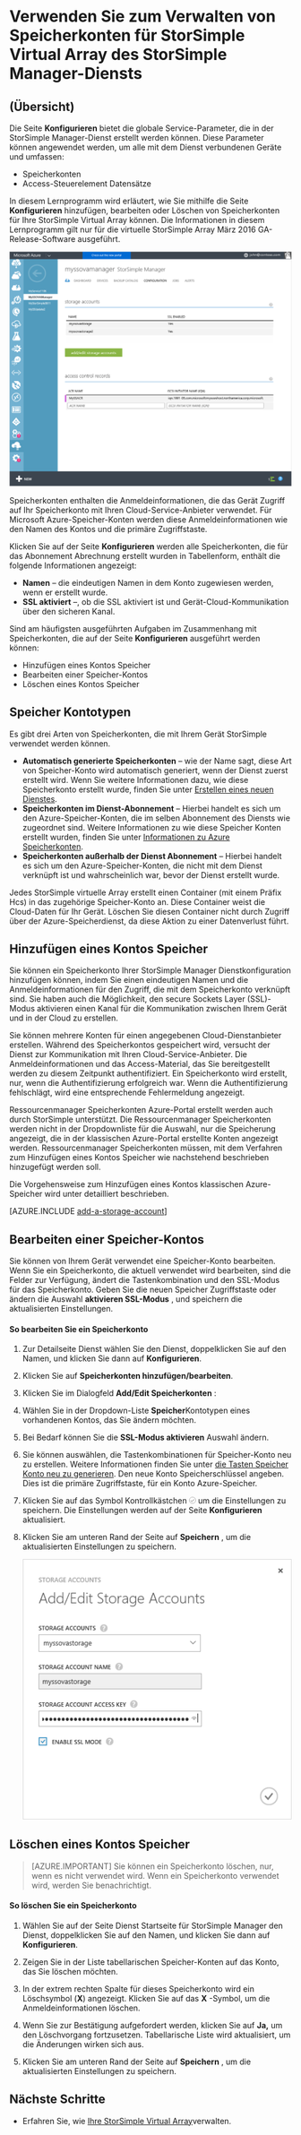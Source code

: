 <properties 
   pageTitle="Verwalten Ihrer StorSimple Speicherkonto | Microsoft Azure"
   description="Wird erläutert, wie Sie mithilfe die Seite StorSimple Manager konfigurieren hinzufügen, bearbeiten, löschen oder die Tasten Sicherheit für ein Speicherkonto zugeordnet StorSimple virtuelle Array drehen können."
   services="storsimple"
   documentationCenter="NA"
   authors="alkohli"
   manager="carmonm"
   editor="" />
<tags 
   ms.service="storsimple"
   ms.devlang="NA"
   ms.topic="article"
   ms.tgt_pltfrm="NA"
   ms.workload="TBD"
   ms.date="09/29/2016"
   ms.author="alkohli" />

# <a name="use-the-storsimple-manager-service-to-manage-storage-accounts-for-storsimple-virtual-array"></a>Verwenden Sie zum Verwalten von Speicherkonten für StorSimple Virtual Array des StorSimple Manager-Diensts

## <a name="overview"></a>(Übersicht)

Die Seite **Konfigurieren** bietet die globale Service-Parameter, die in der StorSimple Manager-Dienst erstellt werden können. Diese Parameter können angewendet werden, um alle mit dem Dienst verbundenen Geräte und umfassen:

- Speicherkonten 
- Access-Steuerelement Datensätze 

In diesem Lernprogramm wird erläutert, wie Sie mithilfe die Seite **Konfigurieren** hinzufügen, bearbeiten oder Löschen von Speicherkonten für Ihre StorSimple Virtual Array können. Die Informationen in diesem Lernprogramm gilt nur für die virtuelle StorSimple Array März 2016 GA-Release-Software ausgeführt.

 ![Konfigurieren der Seite](./media/storsimple-ova-manage-storage-accounts/configure_service_page.png)  

Speicherkonten enthalten die Anmeldeinformationen, die das Gerät Zugriff auf Ihr Speicherkonto mit Ihren Cloud-Service-Anbieter verwendet. Für Microsoft Azure-Speicher-Konten werden diese Anmeldeinformationen wie den Namen des Kontos und die primäre Zugriffstaste. 

Klicken Sie auf der Seite **Konfigurieren** werden alle Speicherkonten, die für das Abonnement Abrechnung erstellt wurden in Tabellenform, enthält die folgende Informationen angezeigt:

- **Namen** – die eindeutigen Namen in dem Konto zugewiesen werden, wenn er erstellt wurde.
- **SSL aktiviert** –, ob die SSL aktiviert ist und Gerät-Cloud-Kommunikation über den sicheren Kanal.

Sind am häufigsten ausgeführten Aufgaben im Zusammenhang mit Speicherkonten, die auf der Seite **Konfigurieren** ausgeführt werden können:

- Hinzufügen eines Kontos Speicher 
- Bearbeiten einer Speicher-Kontos 
- Löschen eines Kontos Speicher 


## <a name="types-of-storage-accounts"></a>Speicher Kontotypen

Es gibt drei Arten von Speicherkonten, die mit Ihrem Gerät StorSimple verwendet werden können.

- **Automatisch generierte Speicherkonten** – wie der Name sagt, diese Art von Speicher-Konto wird automatisch generiert, wenn der Dienst zuerst erstellt wird. Wenn Sie weitere Informationen dazu, wie diese Speicherkonto erstellt wurde, finden Sie unter [Erstellen eines neuen Dienstes](storsimple-ova-manage-service.md#create-a-service). 
- **Speicherkonten im Dienst-Abonnement** – Hierbei handelt es sich um den Azure-Speicher-Konten, die im selben Abonnement des Diensts wie zugeordnet sind. Weitere Informationen zu wie diese Speicher Konten erstellt wurden, finden Sie unter [Informationen zu Azure Speicherkonten](../storage/storage-create-storage-account.md). 
- **Speicherkonten außerhalb der Dienst Abonnement** – Hierbei handelt es sich um den Azure-Speicher-Konten, die nicht mit dem Dienst verknüpft ist und wahrscheinlich war, bevor der Dienst erstellt wurde.

Jedes StorSimple virtuelle Array erstellt einen Container (mit einem Präfix Hcs) in das zugehörige Speicher-Konto an. Diese Container weist die Cloud-Daten für Ihr Gerät. Löschen Sie diesen Container nicht durch Zugriff über der Azure-Speicherdienst, da diese Aktion zu einer Datenverlust führt.

## <a name="add-a-storage-account"></a>Hinzufügen eines Kontos Speicher

Sie können ein Speicherkonto Ihrer StorSimple Manager Dienstkonfiguration hinzufügen können, indem Sie einen eindeutigen Namen und die Anmeldeinformationen für den Zugriff, die mit dem Speicherkonto verknüpft sind. Sie haben auch die Möglichkeit, den secure Sockets Layer (SSL)-Modus aktivieren einen Kanal für die Kommunikation zwischen Ihrem Gerät und in der Cloud zu erstellen.

Sie können mehrere Konten für einen angegebenen Cloud-Dienstanbieter erstellen. Während des Speicherkontos gespeichert wird, versucht der Dienst zur Kommunikation mit Ihren Cloud-Service-Anbieter. Die Anmeldeinformationen und das Access-Material, das Sie bereitgestellt werden zu diesem Zeitpunkt authentifiziert. Ein Speicherkonto wird erstellt, nur, wenn die Authentifizierung erfolgreich war. Wenn die Authentifizierung fehlschlägt, wird eine entsprechende Fehlermeldung angezeigt.

Ressourcenmanager Speicherkonten Azure-Portal erstellt werden auch durch StorSimple unterstützt. Die Ressourcenmanager Speicherkonten werden nicht in der Dropdownliste für die Auswahl, nur die Speicherung angezeigt, die in der klassischen Azure-Portal erstellte Konten angezeigt werden. Ressourcenmanager Speicherkonten müssen, mit dem Verfahren zum Hinzufügen eines Kontos Speicher wie nachstehend beschrieben hinzugefügt werden soll.

Die Vorgehensweise zum Hinzufügen eines Kontos klassischen Azure-Speicher wird unter detailliert beschrieben.

[AZURE.INCLUDE [add-a-storage-account](../../includes/storsimple-ova-configure-new-storage-account.md)]

## <a name="edit-a-storage-account"></a>Bearbeiten einer Speicher-Kontos

Sie können von Ihrem Gerät verwendet eine Speicher-Konto bearbeiten. Wenn Sie ein Speicherkonto, die aktuell verwendet wird bearbeiten, sind die Felder zur Verfügung, ändert die Tastenkombination und den SSL-Modus für das Speicherkonto. Geben Sie die neuen Speicher Zugriffstaste oder ändern die Auswahl **aktivieren SSL-Modus** , und speichern die aktualisierten Einstellungen.

#### <a name="to-edit-a-storage-account"></a>So bearbeiten Sie ein Speicherkonto

1. Zur Detailseite Dienst wählen Sie den Dienst, doppelklicken Sie auf den Namen, und klicken Sie dann auf **Konfigurieren**.

2. Klicken Sie auf **Speicherkonten hinzufügen/bearbeiten**.

3. Klicken Sie im Dialogfeld **Add/Edit Speicherkonten** :

  1. Wählen Sie in der Dropdown-Liste **Speicher**Kontotypen eines vorhandenen Kontos, das Sie ändern möchten. 
  2. Bei Bedarf können Sie die **SSL-Modus aktivieren** Auswahl ändern.
  3. Sie können auswählen, die Tastenkombinationen für Speicher-Konto neu zu erstellen. Weitere Informationen finden Sie unter [die Tasten Speicher Konto neu zu generieren](storage-create-storage-account.md#manage-your-storage-access-keys). Den neue Konto Speicherschlüssel angeben. Dies ist die primäre Zugriffstaste, für ein Konto Azure-Speicher. 
  4. Klicken Sie auf das Symbol Kontrollkästchen ![aktivieren Sie Symbol](./media/storsimple-ova-manage-storage-accounts/checkicon.png) um die Einstellungen zu speichern. Die Einstellungen werden auf der Seite **Konfigurieren** aktualisiert. 
  5. Klicken Sie am unteren Rand der Seite auf **Speichern** , um die aktualisierten Einstellungen zu speichern. 

     ![Bearbeiten einer Speicher-Kontos](./media/storsimple-ova-manage-storage-accounts/modifyexistingstorageaccount.png)
  
## <a name="delete-a-storage-account"></a>Löschen eines Kontos Speicher

> [AZURE.IMPORTANT] Sie können ein Speicherkonto löschen, nur, wenn es nicht verwendet wird. Wenn ein Speicherkonto verwendet wird, werden Sie benachrichtigt.

#### <a name="to-delete-a-storage-account"></a>So löschen Sie ein Speicherkonto

1. Wählen Sie auf der Seite Dienst Startseite für StorSimple Manager den Dienst, doppelklicken Sie auf den Namen, und klicken Sie dann auf **Konfigurieren**.

2. Zeigen Sie in der Liste tabellarischen Speicher-Konten auf das Konto, das Sie löschen möchten.

3. In der extrem rechten Spalte für dieses Speicherkonto wird ein Löschsymbol (**X**) angezeigt. Klicken Sie auf das **X** -Symbol, um die Anmeldeinformationen löschen.

4. Wenn Sie zur Bestätigung aufgefordert werden, klicken Sie auf **Ja,** um den Löschvorgang fortzusetzen. Tabellarische Liste wird aktualisiert, um die Änderungen wirken sich aus.

5. Klicken Sie am unteren Rand der Seite auf **Speichern** , um die aktualisierten Einstellungen zu speichern.


## <a name="next-steps"></a>Nächste Schritte

- Erfahren Sie, wie [Ihre StorSimple Virtual Array](storsimple-ova-web-ui-admin.md)verwalten.

